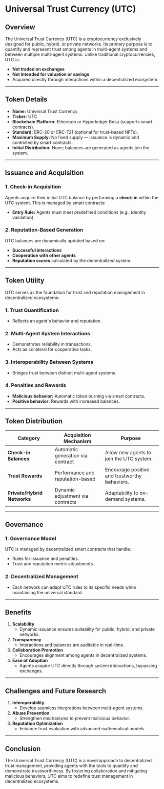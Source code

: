 # Universal Trust Currency (UTC)  

## **Overview**  
The Universal Trust Currency (UTC) is a cryptocurrency exclusively designed for public, hybrid, or private networks. Its primary purpose is to quantify and represent trust among agents in multi-agent systems and between multiple multi-agent systems. Unlike traditional cryptocurrencies, UTC is:  
- **Not traded on exchanges**  
- **Not intended for valuation or savings**  
- Acquired directly through interactions within a decentralized ecosystem.  

---

## **Token Details**  
- **Name:** Universal Trust Currency  
- **Ticker:** UTC  
- **Blockchain Platform:** Ethereum or Hyperledger Besu (supports smart contracts).  
- **Standard:** ERC-20 or ERC-721 (optional for trust-based NFTs).  
- **Maximum Supply:** No fixed supply — issuance is dynamic and controlled by smart contracts.  
- **Initial Distribution:** None; balances are generated as agents join the system.  

---

## **Issuance and Acquisition**  

### **1. Check-in Acquisition**  
Agents acquire their initial UTC balance by performing a **check-in** within the UTC system. This is managed by smart contracts:  
- **Entry Rule:** Agents must meet predefined conditions (e.g., identity validation).  

### **2. Reputation-Based Generation**  
UTC balances are dynamically updated based on:  
- **Successful interactions**  
- **Cooperation with other agents**  
- **Reputation scores** calculated by the decentralized system.  

---

## **Token Utility**  
UTC serves as the foundation for trust and reputation management in decentralized ecosystems:  

### **1. Trust Quantification**  
- Reflects an agent's behavior and reputation.  

### **2. Multi-Agent System Interactions**  
- Demonstrates reliability in transactions.  
- Acts as collateral for cooperative tasks.  

### **3. Interoperability Between Systems**  
- Bridges trust between distinct multi-agent systems.  

### **4. Penalties and Rewards**  
- **Malicious behavior:** Automatic token burning via smart contracts.  
- **Positive behavior:** Rewards with increased balances.  

---

## **Token Distribution**  

| **Category**            | **Acquisition Mechanism**          | **Purpose**                                        |  
|-------------------------|-------------------------------------|--------------------------------------------------|  
| **Check-in Balances**   | Automatic generation via contract  | Allow new agents to join the UTC system.         |  
| **Trust Rewards**       | Performance and reputation-based   | Encourage positive and trustworthy behaviors.    |  
| **Private/Hybrid Networks** | Dynamic adjustment via contracts  | Adaptability to on-demand systems.               |  

---

## **Governance**  

### **1. Governance Model**  
UTC is managed by decentralized smart contracts that handle:  
- Rules for issuance and penalties.  
- Trust and reputation metric adjustments.  

### **2. Decentralized Management**  
- Each network can adapt UTC rules to its specific needs while maintaining the universal standard.  

---

## **Benefits**  
1. **Scalability**  
   - Dynamic issuance ensures suitability for public, hybrid, and private networks.  
2. **Transparency**  
   - Interactions and balances are auditable in real-time.  
3. **Collaboration Promotion**  
   - Encourages alignment among agents in decentralized systems.  
4. **Ease of Adoption**  
   - Agents acquire UTC directly through system interactions, bypassing exchanges.  

---

## **Challenges and Future Research**  
1. **Interoperability**  
   - Develop seamless integrations between multi-agent systems.  
2. **Abuse Prevention**  
   - Strengthen mechanisms to prevent malicious behavior.  
3. **Reputation Optimization**  
   - Enhance trust evaluation with advanced mathematical models.  

---

## **Conclusion**  
The Universal Trust Currency (UTC) is a novel approach to decentralized trust management, providing agents with the tools to quantify and demonstrate trustworthiness. By fostering collaboration and mitigating malicious behaviors, UTC aims to redefine trust management in decentralized ecosystems.  
